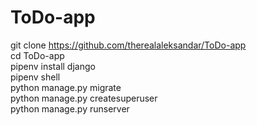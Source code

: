 # ToDo-app
git clone https://github.com/therealaleksandar/ToDo-app<br>
cd ToDo-app<br>
pipenv install django<br>
pipenv shell<br>
python manage.py migrate<br>
python manage.py createsuperuser<br>
python manage.py runserver
